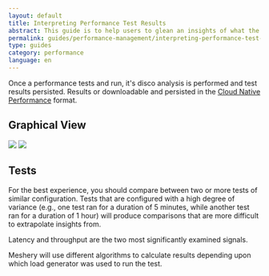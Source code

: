 ```yaml
---
layout: default
title: Interpreting Performance Test Results
abstract: This guide is to help users to glean an insights of what the performance tests result should look like.
permalink: guides/performance-management/interpreting-performance-test-results
type: guides
category: performance
language: en
---
```


Once a performance tests and run, it's disco analysis is performed and test results persisted. Results or downloadable and persisted in the [Cloud Native Performance](https://smp-spec.io/) format.

## Graphical View

<img src="{{ site.baseurl }}/assets/img/performance-management/dashboard.png" />

<img src="{{ site.baseurl }}/assets/img/performance-management/chart.png" />

## Tests

For the best experience, you should compare between two or more tests of similar configuration. Tests that are configured with a high degree of variance (e.g., one test ran for a duration of 5 minutes, while another test ran for a duration of 1 hour) will produce comparisons that are more difficult to extrapolate insights from.

Latency and throughput are the two most significantly examined signals.

Meshery will use different algorithms to calculate results depending upon which load generator was used to run the test.
